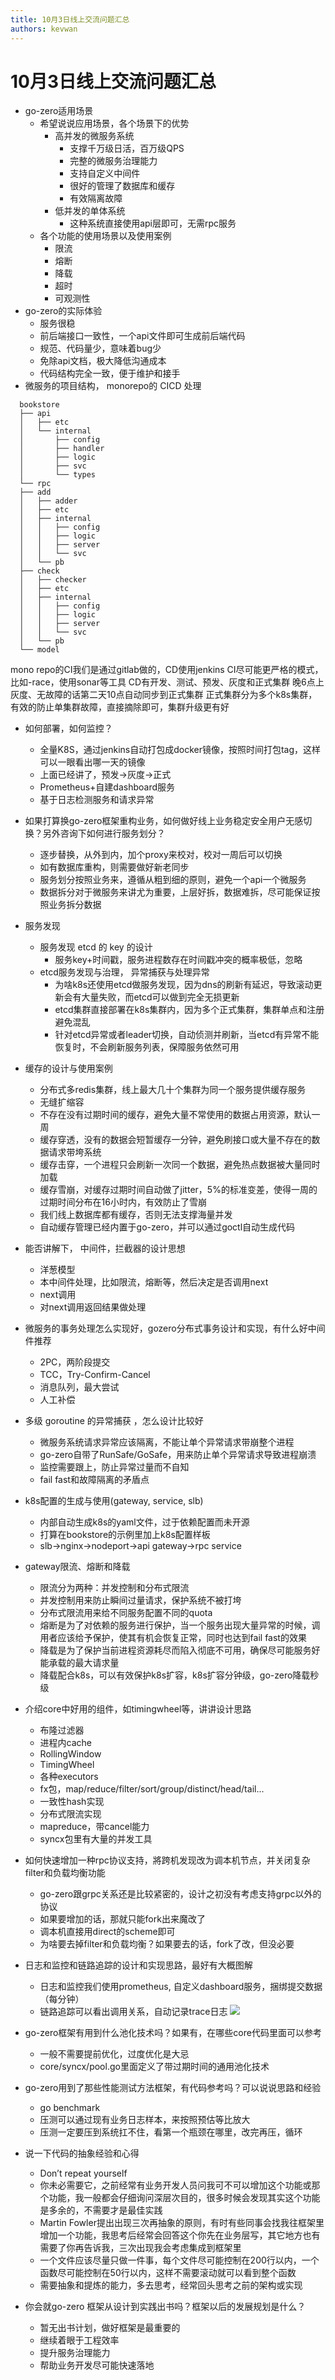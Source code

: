 ```yaml
---
title: 10月3日线上交流问题汇总
authors: kevwan
---
```


# 10月3日线上交流问题汇总

- go-zero适用场景
    - 希望说说应用场景，各个场景下的优势
        - 高并发的微服务系统
            - 支撑千万级日活，百万级QPS
            - 完整的微服务治理能力
            - 支持自定义中间件
            - 很好的管理了数据库和缓存
            - 有效隔离故障
        - 低并发的单体系统
            - 这种系统直接使用api层即可，无需rpc服务
    - 各个功能的使用场景以及使用案例
        - 限流
        - 熔断
        - 降载
        - 超时
        - 可观测性
- go-zero的实际体验
    - 服务很稳
    - 前后端接口一致性，一个api文件即可生成前后端代码
    - 规范、代码量少，意味着bug少
    - 免除api文档，极大降低沟通成本
    - 代码结构完全一致，便于维护和接手
- 微服务的项目结构， monorepo的 CICD 处理

```
  bookstore
  ├── api
  │   ├── etc
  │   └── internal
  │       ├── config
  │       ├── handler
  │       ├── logic
  │       ├── svc
  │       └── types
  └── rpc
  ├── add
  │   ├── adder
  │   ├── etc
  │   ├── internal
  │   │   ├── config
  │   │   ├── logic
  │   │   ├── server
  │   │   └── svc
  │   └── pb
  ├── check
  │   ├── checker
  │   ├── etc
  │   ├── internal
  │   │   ├── config
  │   │   ├── logic
  │   │   ├── server
  │   │   └── svc
  │   └── pb
  └── model
```

mono repo的CI我们是通过gitlab做的，CD使用jenkins
CI尽可能更严格的模式，比如-race，使用sonar等工具
CD有开发、测试、预发、灰度和正式集群
晚6点上灰度、无故障的话第二天10点自动同步到正式集群
正式集群分为多个k8s集群，有效的防止单集群故障，直接摘除即可，集群升级更有好
- 如何部署，如何监控？
   - 全量K8S，通过jenkins自动打包成docker镜像，按照时间打包tag，这样可以一眼看出哪一天的镜像
   - 上面已经讲了，预发->灰度->正式
   - Prometheus+自建dashboard服务
   - 基于日志检测服务和请求异常
- 如果打算换go-zero框架重构业务，如何做好线上业务稳定安全用户无感切换？另外咨询下如何进行服务划分？
   - 逐步替换，从外到内，加个proxy来校对，校对一周后可以切换
   - 如有数据库重构，则需要做好新老同步
   - 服务划分按照业务来，遵循从粗到细的原则，避免一个api一个微服务
   - 数据拆分对于微服务来讲尤为重要，上层好拆，数据难拆，尽可能保证按照业务拆分数据
- 服务发现
   - 服务发现 etcd 的 key 的设计
      - 服务key+时间戳，服务进程数存在时间戳冲突的概率极低，忽略
   - etcd服务发现与治理， 异常捕获与处理异常
      - 为啥k8s还使用etcd做服务发现，因为dns的刷新有延迟，导致滚动更新会有大量失败，而etcd可以做到完全无损更新
      - etcd集群直接部署在k8s集群内，因为多个正式集群，集群单点和注册避免混乱
      - 针对etcd异常或者leader切换，自动侦测并刷新，当etcd有异常不能恢复时，不会刷新服务列表，保障服务依然可用
- 缓存的设计与使用案例
   - 分布式多redis集群，线上最大几十个集群为同一个服务提供缓存服务
   - 无缝扩缩容
   - 不存在没有过期时间的缓存，避免大量不常使用的数据占用资源，默认一周
   - 缓存穿透，没有的数据会短暂缓存一分钟，避免刷接口或大量不存在的数据请求带垮系统
   - 缓存击穿，一个进程只会刷新一次同一个数据，避免热点数据被大量同时加载
   - 缓存雪崩，对缓存过期时间自动做了jitter，5%的标准变差，使得一周的过期时间分布在16小时内，有效防止了雪崩
   - 我们线上数据库都有缓存，否则无法支撑海量并发
   - 自动缓存管理已经内置于go-zero，并可以通过goctl自动生成代码
- 能否讲解下， 中间件，拦截器的设计思想

   - 洋葱模型
   - 本中间件处理，比如限流，熔断等，然后决定是否调用next
   - next调用
   - 对next调用返回结果做处理
- 微服务的事务处理怎么实现好，gozero分布式事务设计和实现，有什么好中间件推荐
   - 2PC，两阶段提交
   - TCC，Try-Confirm-Cancel
   - 消息队列，最大尝试
   - 人工补偿
- 多级 goroutine 的异常捕获 ，怎么设计比较好
   - 微服务系统请求异常应该隔离，不能让单个异常请求带崩整个进程
   - go-zero自带了RunSafe/GoSafe，用来防止单个异常请求导致进程崩溃
   - 监控需要跟上，防止异常过量而不自知
   - fail fast和故障隔离的矛盾点
- k8s配置的生成与使用(gateway, service, slb)
   - 内部自动生成k8s的yaml文件，过于依赖配置而未开源
   - 打算在bookstore的示例里加上k8s配置样板
   - slb->nginx->nodeport->api gateway->rpc service
- gateway限流、熔断和降载
   - 限流分为两种：并发控制和分布式限流
   - 并发控制用来防止瞬间过量请求，保护系统不被打垮
   - 分布式限流用来给不同服务配置不同的quota
   - 熔断是为了对依赖的服务进行保护，当一个服务出现大量异常的时候，调用者应该给予保护，使其有机会恢复正常，同时也达到fail fast的效果
   - 降载是为了保护当前进程资源耗尽而陷入彻底不可用，确保尽可能服务好能承载的最大请求量
   - 降载配合k8s，可以有效保护k8s扩容，k8s扩容分钟级，go-zero降载秒级
- 介绍core中好用的组件，如timingwheel等，讲讲设计思路
   - 布隆过滤器
   - 进程内cache
   - RollingWindow
   - TimingWheel
   - 各种executors
   - fx包，map/reduce/filter/sort/group/distinct/head/tail...
   - 一致性hash实现
   - 分布式限流实现
   - mapreduce，带cancel能力
   - syncx包里有大量的并发工具
- 如何快速增加一种rpc协议支持，將跨机发现改为调本机节点，并关闭复杂filter和负载均衡功能
   - go-zero跟grpc关系还是比较紧密的，设计之初没有考虑支持grpc以外的协议
   - 如果要增加的话，那就只能fork出来魔改了
   - 调本机直接用direct的scheme即可
   - 为啥要去掉filter和负载均衡？如果要去的话，fork了改，但没必要
- 日志和监控和链路追踪的设计和实现思路，最好有大概图解
   - 日志和监控我们使用prometheus, 自定义dashboard服务，捆绑提交数据（每分钟）
   - 链路追踪可以看出调用关系，自动记录trace日志
![](https://lh5.googleusercontent.com/PBRdYmRs22xEH1gjNkQnoHuB5WFBva10oKCm61A6G23xvi28u95Bwq-qTc_WVV-PihzAHyLpAKkBtbtzK8v9Kjtrp3YBZqGiTSXhHJHwf7CAv5K9AqBSc1CZuV0u3URCDVP8r1RD0PY#align=left&display=inline&height=658&margin=%5Bobject%20Object%5D&originHeight=658&originWidth=1294&status=done&style=none&width=1294)
- go-zero框架有用到什么池化技术吗？如果有，在哪些core代码里面可以参考
   - 一般不需要提前优化，过度优化是大忌
   - core/syncx/pool.go里面定义了带过期时间的通用池化技术
- go-zero用到了那些性能测试方法框架，有代码参考吗？可以说说思路和经验
   - go benchmark
   - 压测可以通过现有业务日志样本，来按照预估等比放大
   - 压测一定要压到系统扛不住，看第一个瓶颈在哪里，改完再压，循环
- 说一下代码的抽象经验和心得
   - Don’t repeat yourself
   - 你未必需要它，之前经常有业务开发人员问我可不可以增加这个功能或那个功能，我一般都会仔细询问深层次目的，很多时候会发现其实这个功能是多余的，不需要才是最佳实践
   - Martin Fowler提出出现三次再抽象的原则，有时有些同事会找我往框架里增加一个功能，我思考后经常会回答这个你先在业务层写，其它地方也有需要了你再告诉我，三次出现我会考虑集成到框架里
   - 一个文件应该尽量只做一件事，每个文件尽可能控制在200行以内，一个函数尽可能控制在50行以内，这样不需要滚动就可以看到整个函数
   - 需要抽象和提炼的能力，多去思考，经常回头思考之前的架构或实现
- 你会就go-zero 框架从设计到实践出书吗？框架以后的发展规划是什么？
   - 暂无出书计划，做好框架是最重要的
   - 继续着眼于工程效率
   - 提升服务治理能力
   - 帮助业务开发尽可能快速落地
